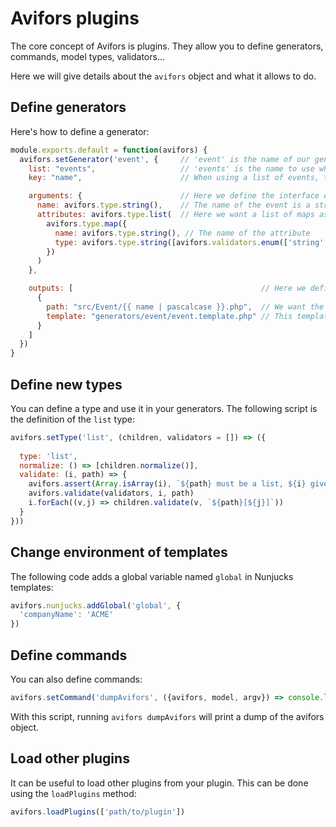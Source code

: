 # Avifors plugins

The core concept of Avifors is plugins. They allow you to define generators, commands, model types, validators...

Here we will give details about the `avifors` object and what it allows to do.

## Define generators

Here's how to define a generator:

```javascript
module.exports.default = function(avifors) {
  avifors.setGenerator('event', {     // 'event' is the name of our generator
    list: "events",                   // 'events' is the name to use when listing events in a model file
    key: "name",                      // When using a list of events, the key used to identify an event will then be set as its 'name'

    arguments: {                      // Here we define the interface of the model definition, i.e. how to define an event
      name: avifors.type.string(),    // The name of the event is a string
      attributes: avifors.type.list(  // Here we want a list of maps as attributes
        avifors.type.map({
          name: avifors.type.string(), // The name of the attribute
          type: avifors.type.string([avifors.validators.enum(['string', 'number', 'boolean'])]) // Here we want either 'string', 'number' or 'boolean' as a value
        })
      )
    },

    outputs: [                                          // Here we define which files will be written for each event
      {
        path: "src/Event/{{ name | pascalcase }}.php",  // We want the file to have the name of the event PascalCased
        template: "generators/event/event.template.php" // This template will be used to generate the code
      }
    ]
  })
}
```

## Define new types

You can define a type and use it in your generators. The following script is the definition of the `list` type:

```javascript
avifors.setType('list', (children, validators = []) => ({                   // Types should always accept a validators parameters to allow further model validation
                                                                            // 'list' is the name of our type
  type: 'list',                                                             // This should be the same as the name of the validator
  normalize: () => [children.normalize()],                                  // This function is called when retrieving the interface of the model item in order to serialize it
  validate: (i, path) => {                                                  // Validate given modem item
    avifors.assert(Array.isArray(i), `${path} must be a list, ${i} given`)  // Check that given item is an array
    avifors.validate(validators, i, path)                                   // Execute given validators
    i.forEach((v,j) => children.validate(v, `${path}[${j}]`))               // Validate each children
  }
}))
```

## Change environment of templates

The following code adds a global variable named `global` in Nunjucks templates:

```javascript
avifors.nunjucks.addGlobal('global', {
  'companyName': 'ACME'
})
```

## Define commands

You can also define commands:

```javascript
avifors.setCommand('dumpAvifors', ({avifors, model, argv}) => console.log(avifors)) // argv object is computed from minimist
```

With this script, running `avifors dumpAvifors` will print a dump of the avifors object.

## Load other plugins

It can be useful to load other plugins from your plugin. This can be done using the `loadPlugins` method:

```javascript
avifors.loadPlugins(['path/to/plugin'])
```
